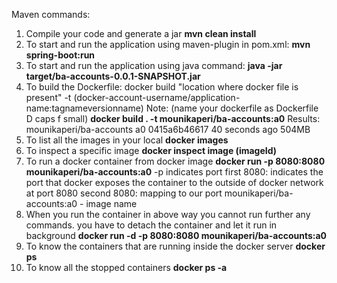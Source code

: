 Maven commands:
1. Compile your code and generate a jar
    **mvn clean install**
2. To start and run the application using maven-plugin in pom.xml: 
   **mvn spring-boot:run**
3. To start and run the application using java command: 
   **java -jar target/ba-accounts-0.0.1-SNAPSHOT.jar**
4. To build the Dockerfile: docker build "location where docker file is present" -t (docker-account-username/application-name:tagnameversionname) Note: (name your dockerfile as Dockerfile D caps f small)
   **docker build . -t mounikaperi/ba-accounts:a0** 
   Results: mounikaperi/ba-accounts   a0        0415a6b46617   40 seconds ago   504MB
5. To list all the images in your local
   **docker images** 
6. To inspect a specific image
   **docker inspect image (imageId)**
7. To run a docker container from docker image 
    **docker run -p 8080:8080 mounikaperi/ba-accounts:a0**
    -p indicates port
    first 8080: indicates the port that docker exposes the container to the outside of docker network at port 8080
    second 8080: mapping to our port
    mounikaperi/ba-accounts:a0 - image name
8. When you run the container in above way you cannot run further any commands. you have to detach the container and let it run in background
   **docker run -d -p 8080:8080 mounikaperi/ba-accounts:a0**
9. To know the containers that are running inside the docker server
    **docker ps**
10. To know all the stopped containers
    **docker ps -a**